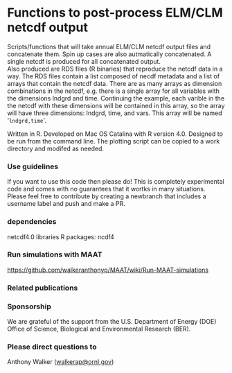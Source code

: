 # Functions to post-process ELM/CLM netcdf output # 

Scripts/functions that will take annual ELM/CLM netcdf output files and concatenate them.
Spin up cases are also autmatically concatenated.
A single netcdf is produced for all concatenated output.  
Also produced are RDS files (R binaries) that reproduce the netcdf data in a way. 
The RDS files contain a list composed of necdf metadata and a list of arrays that contain the netcdf data.
There are as many arrays as dimension combinations in the netcdf, e.g. there is a single array for all variables with the dimensions lndgrd and time.
Continuing the example, each varible in the the netcdf with these dimensions will be contained in this array, so the array will have three dimensions: lndgrd, time, and vars.
This array will be named '`lndgrd,time`'.   
  

Written in R. 
Developed on Mac OS Catalina with R version 4.0.
Designed to be run from the command line. The plotting script can be copied to a work directory and modifed as needed.  



### Use guidelines ### 

If you want to use this code then please do! 
This is completely experimental code and comes with no guarantees that it wortks in many situations. 
Please feel free to contribute by creating a newbranch that includes a username label and push and make a PR.  


### dependencies ###

netcdf4.0 libraries
R packages: ncdf4 

### Run simulations with MAAT ###

https://github.com/walkeranthonyp/MAAT/wiki/Run-MAAT-simulations


### Related publications ###

### Sponsorship ###

We are grateful of the support from the U.S. Department of Energy (DOE) Office of Science, Biological and Environmental Research (BER). 

### Please direct questions to ###

Anthony Walker (walkerap@ornl.gov)



<!-- END -->

